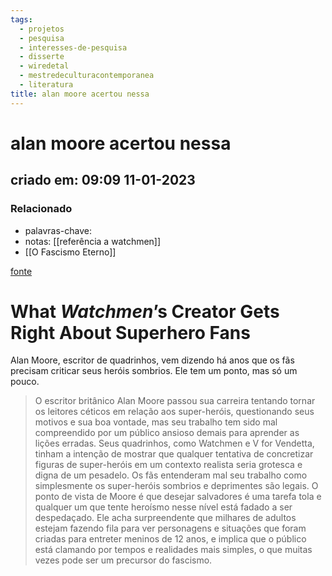 ```yaml
---
tags:
  - projetos
  - pesquisa
  - interesses-de-pesquisa
  - disserte
  - wiredetal
  - mestredeculturacontemporanea
  - literatura
title: alan moore acertou nessa
---
```


# alan moore acertou nessa

## criado em: 09:09 11-01-2023

### Relacionado

- palavras-chave: 
- notas: [[referência a watchmen]]
- [[O Fascismo Eterno]]

[fonte](https://www.wired.com/story/alan-moore-superheroes/)

# What _Watchmen_’s Creator Gets Right About Superhero Fans

Alan Moore, escritor de quadrinhos, vem dizendo há anos que os fãs precisam criticar seus heróis sombrios. Ele tem um ponto, mas só um pouco.

>O escritor britânico Alan Moore passou sua carreira tentando tornar os leitores céticos em relação aos super-heróis, questionando seus motivos e sua boa vontade, mas seu trabalho tem sido mal compreendido por um público ansioso demais para aprender as lições erradas. Seus quadrinhos, como Watchmen e V for Vendetta, tinham a intenção de mostrar que qualquer tentativa de concretizar figuras de super-heróis em um contexto realista seria grotesca e digna de um pesadelo. Os fãs entenderam mal seu trabalho como simplesmente os super-heróis sombrios e deprimentes são legais. O ponto de vista de Moore é que desejar salvadores é uma tarefa tola e qualquer um que tente heroísmo nesse nível está fadado a ser despedaçado. Ele acha surpreendente que milhares de adultos estejam fazendo fila para ver personagens e situações que foram criadas para entreter meninos de 12 anos, e implica que o público está clamando por tempos e realidades mais simples, o que muitas vezes pode ser um precursor do fascismo.
